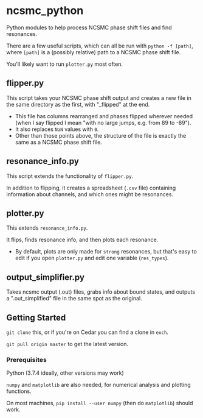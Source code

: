 # ncsmc_python

Python modules to help process NCSMC phase shift files and find resonances.

There are a few useful scripts, which can all be run with `python -f [path]`,
where `[path]` is a (possibly relative) path to a NCSMC phase shift file.

You'll likely want to run `plotter.py` most often.

## flipper.py

This script takes your NCSMC phase shift output and creates a new file
in the same directory as the first, with "_flipped" at the end.

- This file has columns rearranged and phases flipped wherever needed
  (when I say flipped I mean "with no large jumps, e.g. from 89 to -89").
- It also replaces `NaN` values with `0`.
- Other than those points above, the structure of the file is exactly the same
  as a NCSMC phase shift file.

## resonance_info.py

This script extends the functionality of `flipper.py`.

In addition to flipping, it creates a spreadsheet (`.csv` file) containing
information about channels, and which ones might be resonances.

## plotter.py

This extends `resonance_info.py`.

It flips, finds resonance info, and then plots each resonance.

- By default, plots are only made for `strong` resonances, 
  but that's easy to edit if you open `plotter.py` and edit one variable
  (`res_types`).

## output_simplifier.py

Takes ncsmc output (.out) files, grabs info about bound states,
and outputs a ".out_simplified" file in the same spot as the original.

## Getting Started

`git clone` this, or if you're on Cedar you can find a clone in `exch`.

`git pull origin master` to get the latest version. 


### Prerequisites

Python (3.7.4 ideally, other versions may work)

`numpy` and `matplotlib` are also needed, for numerical analysis and plotting functions.

On most machines, `pip install --user numpy` (then do `matplotlib`) should work.
